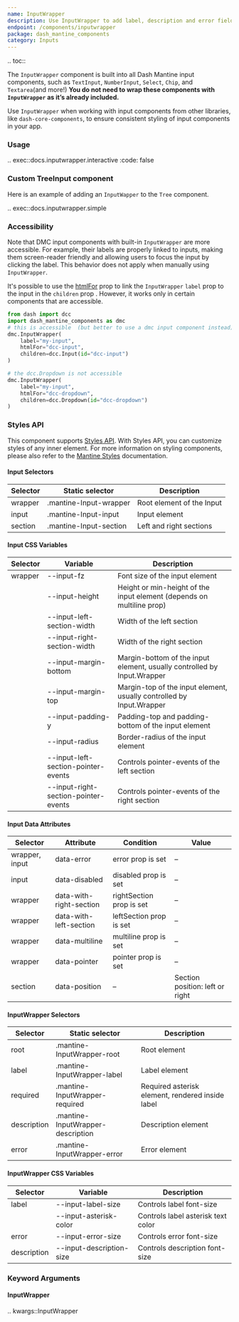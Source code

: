 ```yaml
---
name: InputWrapper
description: Use InputWrapper to add label, description and error fields to custom inputs.
endpoint: /components/inputwrapper
package: dash_mantine_components
category: Inputs
---
```


.. toc::


The `InputWrapper` component is built into all Dash Mantine input components, such as `TextInput`, `NumberInput`,
`Select`, `Chip`, and `Textarea`(and more!) **You do not need to wrap these components with `InputWrapper` as it’s already included.**  

Use `InputWrapper` when working with input components from other libraries, like `dash-core-components`, to ensure 
consistent styling of input components in your app.  

### Usage


.. exec::docs.inputwrapper.interactive
    :code: false


### Custom TreeInput component

Here is an example of adding an `InputWapper` to the `Tree` component.

.. exec::docs.inputwrapper.simple


### Accessibility

Note that DMC input components with built-in `InputWrapper` are more accessible. For example, their labels
are properly linked to inputs, making them screen-reader friendly and allowing users to focus the input by clicking
the label. This behavior does not apply when manually using `InputWrapper`.

It's possible to use the [htmlFor](https://developer.mozilla.org/en-US/docs/Web/API/HTMLLabelElement/htmlFor) prop to
link the `InputWrapper` `label` prop to the input in the `children` prop .  However, it works only in certain components
that are accessible.  

```python
from dash import dcc
import dash_mantine_components as dmc
# this is accessible  (but better to use a dmc input component instead)
dmc.InputWrapper(
    label="my-input",
    htmlFor="dcc-input",
    children=dcc.Input(id="dcc-input")
)

# the dcc.Dropdown is not accessible
dmc.InputWrapper(
    label="my-input",
    htmlFor="dcc-dropdown",
    children=dcc.Dropdown(id="dcc-dropdown")
)


```


### Styles API

This component supports [Styles API](/styles-api). With Styles API, you can customize styles of any inner element.
For more information on styling components,  please also refer to the [Mantine Styles](https://mantine.dev/styles/styles-overview/) documentation.


#### Input Selectors

| Selector  | Static selector            | Description                    |
|-----------|---------------------------|--------------------------------|
| wrapper   | .mantine-Input-wrapper     | Root element of the Input      |
| input     | .mantine-Input-input       | Input element                  |
| section   | .mantine-Input-section     | Left and right sections        |

#### Input CSS Variables

| Selector | Variable                              | Description |
|----------|--------------------------------------|-------------|
| wrapper  | --input-fz                           | Font size of the input element |
|          | --input-height                       | Height or min-height of the input element (depends on multiline prop) |
|          | --input-left-section-width           | Width of the left section |
|          | --input-right-section-width          | Width of the right section |
|          | --input-margin-bottom                | Margin-bottom of the input element, usually controlled by Input.Wrapper |
|          | --input-margin-top                   | Margin-top of the input element, usually controlled by Input.Wrapper |
|          | --input-padding-y                    | Padding-top and padding-bottom of the input element |
|          | --input-radius                       | Border-radius of the input element |
|          | --input-left-section-pointer-events  | Controls pointer-events of the left section |
|          | --input-right-section-pointer-events | Controls pointer-events of the right section |

#### Input Data Attributes

| Selector       | Attribute               | Condition                           | Value  |
|---------------|-------------------------|-------------------------------------|--------|
| wrapper, input | data-error              | error prop is set                  | –      |
| input         | data-disabled            | disabled prop is set               | –      |
| wrapper       | data-with-right-section  | rightSection prop is set           | –      |
| wrapper       | data-with-left-section   | leftSection prop is set            | –      |
| wrapper       | data-multiline           | multiline prop is set              | –      |
| wrapper       | data-pointer             | pointer prop is set                | –      |
| section       | data-position            | –                                   | Section position: left or right |

#### InputWrapper Selectors

| Selector  | Static selector               | Description                                         |
|-----------|--------------------------------|-----------------------------------------------------|
| root      | .mantine-InputWrapper-root     | Root element                                       |
| label     | .mantine-InputWrapper-label    | Label element                                      |
| required  | .mantine-InputWrapper-required | Required asterisk element, rendered inside label   |
| description | .mantine-InputWrapper-description | Description element                              |
| error     | .mantine-InputWrapper-error    | Error element                                      |

#### InputWrapper CSS Variables

| Selector    | Variable                   | Description                           |
|------------|----------------------------|---------------------------------------|
| label      | --input-label-size         | Controls label font-size              |
|            | --input-asterisk-color     | Controls label asterisk text color    |
| error      | --input-error-size         | Controls error font-size              |
| description | --input-description-size  | Controls description font-size        |


### Keyword Arguments

#### InputWrapper

.. kwargs::InputWrapper
